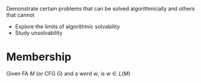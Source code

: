 Demonstrate certain problems that can be solved algorithmically and others that cannot
- Explore the limits of algorithmic solvability
- Study unsolvability

# Membership
Given FA $M$ (or CFG $G$) and a word $w$, is $w\in L(M)$